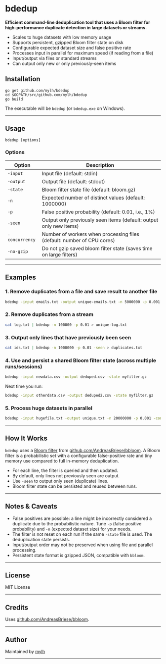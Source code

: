 # bdedup

**Efficient command-line deduplication tool that uses a Bloom filter for high-performance duplicate detection in large datasets or streams.**

- Scales to huge datasets with low memory usage
- Supports persistent, gzipped Bloom filter state on disk
- Configurable expected dataset size and false positive rate
- Processes input in parallel for maximum speed (if reading from a file)
- Input/output via files or standard streams
- Can output only new or only previously-seen items

## Installation

```
go get github.com/mylh/bdedup
cd $GOPATH/src/github.com/mylh/bdedup
go build
```
The executable will be `bdedup` (or `bdedup.exe` on Windows).

---

## Usage

```
bdedup [options]
```

### Options

| Option         | Description                                                            |
|----------------|------------------------------------------------------------------------|
| `-input`       | Input file (default: stdin)                                            |
| `-output`      | Output file (default: stdout)                                          |
| `-state`       | Bloom filter state file (default: bloom.gz)                            |
| `-n`           | Expected number of distinct values (default: 1000000)                  |
| `-p`           | False positive probability (default: 0.01, i.e., 1%)                   |
| `-seen`        | Output only previously seen items (default: output only new items)     |
| `-concurrency` | Number of workers when processing files (default: number of CPU cores) |
| `-no-gzip`     | Do not gzip saved bloom filter state (saves time on large filters)     |


---

## Examples

### 1. Remove duplicates from a file and save result to another file

```sh
bdedup -input emails.txt -output unique-emails.txt -n 5000000 -p 0.001
```

### 2. Remove duplicates from a stream

```sh
cat log.txt | bdedup -n 100000 -p 0.01 > unique-log.txt
```

### 3. Output only lines that have previously been seen

```sh
cat ids.txt | bdedup -n 1000000 -p 0.01 -seen > duplicates.txt
```

### 4. Use and persist a shared Bloom filter state (across multiple runs/sessions)

```sh
bdedup -input newdata.csv -output deduped.csv -state myfilter.gz
```
Next time you run:
```sh
bdedup -input otherdata.csv -output deduped2.csv -state myfilter.gz
```

### 5. Process huge datasets in parallel

```sh
bdedup -input hugefile.txt -output unique.txt -n 20000000 -p 0.001 -concurrency 8
```

---

## How It Works

`bdedup` uses a [Bloom filter](https://en.wikipedia.org/wiki/Bloom_filter) from [github.com/AndreasBriese/bbloom](https://github.com/AndreasBriese/bbloom). A Bloom filter is a probabilistic set with a configurable false-positive rate and tiny memory use compared to full in-memory deduplication.

- For each line, the filter is queried and then updated.
- By default, only lines not previously seen are output.
- Use `-seen` to output only seen (duplicate) lines.
- Bloom filter state can be persisted and reused between runs.

---

## Notes & Caveats

- False positives are possible: a line might be incorrectly considered a duplicate due to the probabilistic nature. Tune `-p` (false positive probability) and `-n` (expected dataset size) for your needs.
- The filter is not reset on each run if the same `-state` file is used. The deduplication state persists.
- Input/output order may not be preserved when using file and parallel processing.
- Persistent state format is gzipped JSON, compatible with `bbloom`.

---

## License

MIT License

---

## Credits

Uses [github.com/AndreasBriese/bbloom](https://github.com/AndreasBriese/bbloom).

---

## Author

Maintained by [mylh](https://github.com/mylh)

---
